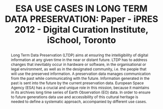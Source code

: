 ---
abstract: Long Term Data Preservation (LTDP) aims at ensuring the intelligibility
  of digital information at any given time in the near or distant future. LTDP has
  to address changes that inevitably occur in hardware or software, in the organisational
  or legal environment, as well as in the designated community, i.e. the people that
  will use the preserved information. A preservation data manages communication from
  the past while communicating with the future. Information generated in the past
  is sent into the future by the current preservation data. European Space Agency
  (ESA) has a crucial and unique role in this mission, because it maintains in its
  archives long time series of Earth Observation (EO) data. In order to ensure to
  future generations data use and accessibility of this cultural heritage is needed
  to define a systematic approach, accompanied by different use cases.
creators:
- Albani, Mirko
- Leone, Rosemarie
- Tona, Calogera
date: null
document_url: https://services.phaidra.univie.ac.at/api/object/o:293846/download
grand_parent: iPRES
institutions: []
keywords:
- ischool
- toronto
- canada
- long term data preservation (ltdp)
- data curation
- esa
- eo data
- preserve data set content (pdsc)
landing_page_url: https://phaidra.univie.ac.at/o:293846
language: eng
layout: publication
license: CC BY-NC-SA 3.0 AT
notes_url: null
parent: iPRES 2012
presentation_url: null
size: 1008905
source_name: iPRES
title: 'ESA USE CASES IN LONG TERM DATA PRESERVATION: Paper - iPRES 2012 - Digital
  Curation Institute, iSchool, Toronto'
type: paper
year: 2012
---
